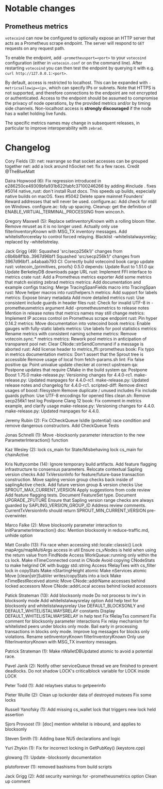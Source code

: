 Notable changes
===============

Prometheus metrics
------------------

`votecoind` can now be configured to optionally expose an HTTP server that acts as
a Prometheus scrape endpoint. The server will respond to `GET` requests on any
request path.

To enable the endpoint, add `-prometheusport=<port>` to your `votecoind`
configuration (either in `votecoin.conf` or on the command line). After
restarting `votecoind` you can then test the endpoint by querying it with e.g.
`curl http://127.0.0.1:<port>`.

By default, access is restricted to localhost. This can be expanded with
`-metricsallowip=<ip>`, which can specify IPs or subnets. Note that HTTPS is not
supported, and therefore connections to the endpoint are not encrypted or
authenticated. Access to the endpoint should be assumed to compromise the
privacy of node operations, by the provided metrics and/or by timing side
channels. Non-localhost access is **strongly discouraged** if the node has a
wallet holding live funds.

The specific metrics names may change in subsequent releases, in particular to
improve interoperability with `zebrad`.

Changelog
=========

Cory Fields (3):
      net: rearrange so that socket accesses can be grouped together
      net: add a lock around hSocket
      net: fix a few races. Credit @TheBlueMatt

Daira Hopwood (6):
      Fix regression introduced in e286250ce49309bfa931b622fabfc37100246266 by adding #include <atomic>. fixes #5014
      native_rust: don't install Rust docs. This speeds up builds, especially native builds on macOS. fixes #5042
      Delete spare mainnet Founders' Reward addresses that will never be used.
      configure.ac: Add check for ntdll on Windows.
      configure.ac: tidy up spacing.
      Cleanup: get the definition of ENABLE_VIRTUAL_TERMINAL_PROCESSING from wincon.h.

Gregory Maxwell (5):
      Replace setInventoryKnown with a rolling bloom filter.
      Remove mruset as it is no longer used.
      Actually only use filterInventoryKnown with MSG_TX inventory messages.
      Add whitelistforcerelay to control forced relaying.
      Blacklist -whitelistalwaysrelay; replaced by -whitelistrelay.

Jack Grigg (49):
      Squashed 'src/secp256k1/' changes from c6b6b8f1bb..3967d96bf1
      Squashed 'src/secp256k1/' changes from 3967d96bf1..a4abaab793
      CI: Correctly build votecoind book
      cargo update
      rust: votecoin_{primitives, proofs} 0.5.0
      depends: Update Rust to 1.51.0
      qa: Update BerkeleyDB downloads page URL
      rust: Implement FFI interface to metrics crate
      rust: Add a Prometheus metrics exporter
      Add some metrics that match existing zebrad metrics
      metrics: Add documentation and example configs
      tracing: Merge TracingSpanFields macro into TracingSpan
      rust: Move helper macros into rust/helpers.h
      metrics: Add support for labels
      metrics: Expose binary metadata
      Add more detailed metrics
      rust: Use consistent include guards in header files
      rust: Check for invalid UTF-8 in -prometheusmetrics argument
      Add -prometheusmetrics to release notes
      Mention in release notes that metrics names may still change
      metrics: Implement IP access control on Prometheus scrape endpoint
      rust: Pin hyper 0.14.2
      metrics: Move documentation into votecoind book
      metrics: Enable gauges with fully-static labels
      metrics: Use labels for pool statistics
      metrics: Rename metrics with consistent naming scheme
      metrics: Remove votecoin.sync.* metrics
      metrics: Rework pool metrics in anticipation of transparent pool
      net: Clear CNode::strSendCommand if a message is aborted
      rust: Add license header to metrics_ffi::prometheus
      book: Fix typo in metrics documentation
      metrics: Don't assert that the Sprout tree is accessible
      Remove usage of local from fetch-params.sh
      lint: Fix false positive
      qa: Point univalue update checker at correct upstream
      qa: Postpone updates that require CMake in the build system
      qa: Postpone Boost 1.75.0
      make-release.py: Versioning changes for 4.4.0-rc1.
      make-release.py: Updated manpages for 4.4.0-rc1.
      make-release.py: Updated release notes and changelog for 4.4.0-rc1.
      scripted-diff: Remove direct usages of boost::filesystem
      Remove duplicate / unused includes
      Fix include guards
      python: Use UTF-8 encodings for opened files
      clean.sh: Remove secp256k1 test log
      Postpone Clang 12
      book: Fix comment in metrics example, and clarify usage
      make-release.py: Versioning changes for 4.4.0.
      make-release.py: Updated manpages for 4.4.0.

Jeremy Rubin (2):
      Fix CCheckQueue IsIdle (potential) race condition and remove dangerous constructors.
      Add CheckQueue Tests

Jonas Schnelli (1):
      Move -blocksonly parameter interaction to the new ParameterInteraction() function

Kaz Wesley (2):
      lock cs_main for State/Misbehaving
      lock cs_main for chainActive

Kris Nuttycombe (14):
      Ignore temporary build artifacts.
      Add feature flagging infrastructure to consensus parameters.
      Relocate contextual Sapling version checks
      Add TxVersionInfo for feature/future-base transaction construction.
      Move sapling version group checks back inside of saplingActive check.
      Add future version group & version checks
      Use SPROUT_MAX_CURRENT_VERSION
      Apply suggestions from code review
      Add feature flagging tests.
      Document FeatureSet type.
      Document UPGRADE_ZFUTURE
      Ensure that Sapling version range checks are always guarded by SAPLING_VERSION_GROUP_ID
      Address review comments.
      CurrentTxVersionInfo should return SPROUT_MIN_CURRENT_VERSION pre-overwinter.

Marco Falke (2):
      Move blocksonly parameter interaction to InitParameterInteraction()
      doc: Mention blocksonly in reduce-traffic.md, unhide option

Matt Corallo (13):
      Fix race when accessing std::locale::classic()
      Lock mapArgs/mapMultiArgs access in util
      Ensure cs_vNodes is held when using the return value from FindNode
      Access WorkQueue::running only within the cs lock.
      Make nTimeConnected const in CNode
      Avoid copying CNodeStats to make helgrind OK with buggy std::string
      Access fRelayTxes with cs_filter lock in copyStats
      Make nStartingHeight atomic
      Make nServices atomic
      Move [clean|str]SubVer writes/copyStats into a lock
      Make nTimeBestReceived atomic
      Move CNode::addrName accesses behind locked accessors
      Move CNode::addrLocal access behind locked accessors

Patick Strateman (13):
      Add blocksonly mode
      Do not process tx inv's in blocksonly mode
      Add whitelistalwaysrelay option
      Add help text for blocksonly and whitelistalwaysrelay
      Use DEFAULT_BLOCKSONLY and DEFAULT_WHITELISTALWAYSRELAY constants
      Display DEFAULT_WHITELISTALWAYSRELAY in help text
      Fix fRelayTxs comment
      Fix comment for blocksonly parameter interactions
      Fix relay mechanism for whitelisted peers under blocks only mode.
      Bail early in processing transactions in blocks only mode.
      Improve log messages for blocks only violations.
      Rename setInventoryKnown filterInventoryKnown
      Only use filterInventoryKnown with MSG_TX inventory messages.

Patrick Strateman (1):
      Make nWalletDBUpdated atomic to avoid a potential race.

Pavel Janík (2):
      Notify other serviceQueue thread we are finished to prevent deadlocks.
      Do not shadow LOCK's criticalblock variable for LOCK inside LOCK

Peter Todd (1):
      Add relaytxes status to getpeerinfo

Pieter Wuille (2):
      Clean up lockorder data of destroyed mutexes
      Fix some locks

Russell Yanofsky (1):
      Add missing cs_wallet lock that triggers new lock held assertion

Sjors Provoost (1):
      [doc] mention whitelist is inbound, and applies to blocksonly

Steven Smith (1):
      Adding base NU5 declarations and logic

Yuri Zhykin (1):
      Fix for incorrect locking in GetPubKey() (keystore.cpp)

glowang (1):
      Update -blocksonly documentation

plutoforever (1):
      removed bashisms from build scripts

Jack Grigg (2):
      Add security warnings for -prometheusmetrics option
      Clean up comment

